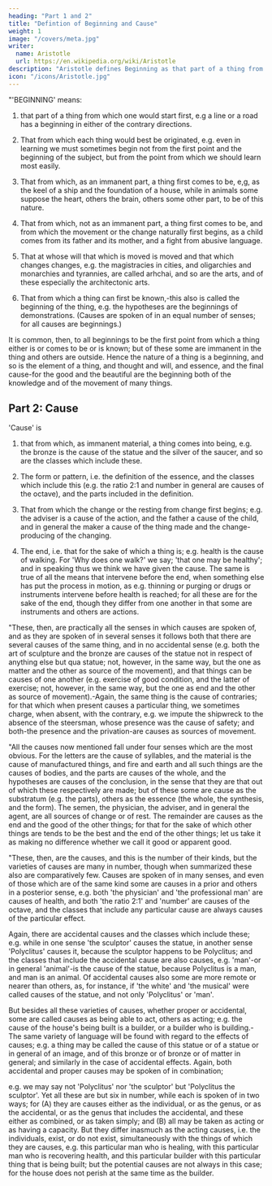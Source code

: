```yaml
---
heading: "Part 1 and 2"
title: "Defintion of Beginning and Cause"
weight: 1
image: "/covers/meta.jpg"
writer:
  name: Aristotle 
  url: https://en.wikipedia.org/wiki/Aristotle
description: "Aristotle defines Beginning as that part of a thing from which one would start first"
icon: "/icons/Aristotle.jpg"
---
```



"'BEGINNING' means:

1. that part of a thing from which one would start first, e.g a line or a road has a beginning in either of the contrary directions.

2. That from which each thing would best be originated, e.g. even in learning we must sometimes begin not from the first point and the beginning of the subject, but from the point from which we should learn most easily. 

3. That from which, as an immanent part, a thing first comes to be, e,g, as the keel of a ship and the foundation of a house, while in animals some suppose the heart, others the brain, others some other part, to be of this nature. 

4. That from which, not as an immanent part, a thing first comes to be, and from which the movement or the change naturally first begins, as a child comes from its father and its mother, and a fight from abusive language. 

5. That at whose will that which is moved is moved and that which changes changes, e.g. the magistracies in cities, and oligarchies and monarchies and tyrannies, are called arhchai, and so are the arts, and of these especially the architectonic arts. 

6. That from which a thing can first be known,-this also is called the beginning of the thing, e.g. the hypotheses are the beginnings of demonstrations. (Causes are spoken of in an equal number of senses; for all causes are beginnings.) 

It is common, then, to all beginnings to be the first point from which a thing either is or comes to be or is known; but of these some are immanent in the thing and others are outside. Hence the nature of a thing is a beginning, and so is the element of a thing, and thought and will, and essence, and the final cause-for the good and the beautiful are the beginning both of the knowledge and of the movement of many things.


## Part 2: Cause

'Cause' is

1. that from which, as immanent material, a thing comes into being, e.g. the bronze is the cause of the statue and the silver of the saucer, and so are the classes which include these. 

2. The form or pattern, i.e. the definition of the essence, and the classes which include this (e.g. the ratio 2:1 and number in general are causes of the octave), and the parts included in the definition. 

3. That from which the change or the resting from change first begins; e.g. the adviser is a cause of the action, and the father a cause of the child, and in general the maker a cause of the thing made and the change-producing of the changing. 

4. The end, i.e. that for the sake of which a thing is; e.g. health is the cause of walking. For 'Why does one walk?' we say; 'that one may be healthy'; and in speaking thus we think we have given the cause. The same is true of all the means that intervene before the end, when something else has put the process in motion, as e.g. thinning or purging or drugs or instruments intervene before health is reached; for all these are for the sake of the end, though they differ from one another in that some are instruments and others are actions.

"These, then, are practically all the senses in which causes are spoken of, and as they are spoken of in several senses it follows both that there are several causes of the same thing, and in no accidental sense (e.g. both the art of sculpture and the bronze are causes of the statue not in respect of anything else but qua statue; not, however, in the same way, but the one as matter and the other as source of the movement), and that things can be causes of one another (e.g. exercise of good condition, and the latter of exercise; not, however, in the same way, but the one as end and the other as source of movement).-Again, the same thing is the cause of contraries; for that which when present causes a particular thing, we sometimes charge, when absent, with the contrary, e.g. we impute the shipwreck to the absence of the steersman, whose presence was the cause of safety; and both-the presence and the privation-are causes as sources of movement.

"All the causes now mentioned fall under four senses which are the most obvious. For the letters are the cause of syllables, and the material is the cause of manufactured things, and fire and earth and all such things are the causes of bodies, and the parts are causes of the whole, and the hypotheses are causes of the conclusion, in the sense that they are that out of which these respectively are made; but of these some are cause as the substratum (e.g. the parts), others as the essence (the whole, the synthesis, and the form). The semen, the physician, the adviser, and in general the agent, are all sources of change or of rest. The remainder are causes as the end and the good of the other things; for that for the sake of which other things are tends to be the best and the end of the other things; let us take it as making no difference whether we call it good or apparent good.

"These, then, are the causes, and this is the number of their kinds, but the varieties of causes are many in number, though when summarized these also are comparatively few. Causes are spoken of in many senses, and even of those which are of the same kind some are causes in a prior and others in a posterior sense, e.g. both 'the physician' and 'the professional man' are causes of health, and both 'the ratio 2:1' and 'number' are causes of the octave, and the classes that include any particular cause are always causes of the particular effect. 

Again, there are accidental causes and the classes which include these; e.g. while in one sense 'the sculptor' causes the statue, in another sense 'Polyclitus' causes it, because the sculptor happens to be Polyclitus; and the classes that include the accidental cause are also causes, e.g. 'man'-or in general 'animal'-is the cause of the statue, because Polyclitus is a man, and man is an animal. Of accidental causes also some are more remote or nearer than others, as, for instance, if 'the white' and 'the musical' were called causes of the statue, and not only 'Polyclitus' or 'man'. 

But besides all these varieties of causes, whether proper or accidental, some are called causes as being able to act, others as acting; e.g. the cause of the house's being built is a builder, or a builder who is building.-The same variety of language will be found with regard to the effects of causes; e.g. a thing may be called the cause of this statue or of a statue or in general of an image, and of this bronze or of bronze or of matter in general; and similarly in the case of accidental effects. Again, both accidental and proper causes may be spoken of in combination; 

e.g. we may say not 'Polyclitus' nor 'the sculptor' but 'Polyclitus the sculptor'. Yet all these are but six in number, while each is spoken of in two ways; for (A) they are causes either as the individual, or as the genus, or as the accidental, or as the genus that includes the accidental, and these either as combined, or as taken simply; and (B) all may be taken as acting or as having a capacity. But they differ inasmuch as the acting causes, i.e. the individuals, exist, or do not exist, simultaneously with the things of which they are causes, e.g. this particular man who is healing, with this particular man who is recovering health, and this particular builder with this particular thing that is being built; but the potential causes are not always in this case; for the house does not perish at the same time as the builder.

